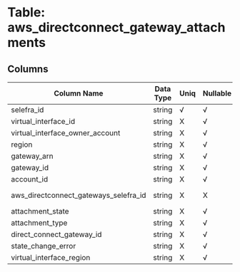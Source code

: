 # Table: aws_directconnect_gateway_attachments

## Columns 

|  Column Name   |  Data Type  | Uniq | Nullable | Description | 
|  ----  | ----  | ----  | ----  | ---- | 
| selefra_id | string | √ | √ | random id | 
| virtual_interface_id | string | X | √ |  | 
| virtual_interface_owner_account | string | X | √ |  | 
| region | string | X | √ |  | 
| gateway_arn | string | X | √ |  | 
| gateway_id | string | X | √ |  | 
| account_id | string | X | √ |  | 
| aws_directconnect_gateways_selefra_id | string | X | X | fk to aws_directconnect_gateways.selefra_id | 
| attachment_state | string | X | √ |  | 
| attachment_type | string | X | √ |  | 
| direct_connect_gateway_id | string | X | √ |  | 
| state_change_error | string | X | √ |  | 
| virtual_interface_region | string | X | √ |  | 


